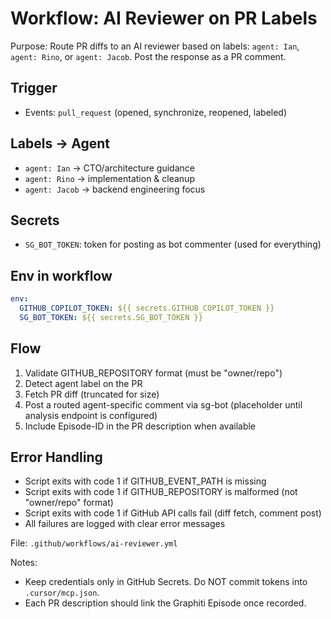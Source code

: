 # Workflow: AI Reviewer on PR Labels

Purpose: Route PR diffs to an AI reviewer based on labels: `agent: Ian`, `agent: Rino`, or `agent: Jacob`. Post the response as a PR comment.

## Trigger
- Events: `pull_request` (opened, synchronize, reopened, labeled)

## Labels → Agent
- `agent: Ian` → CTO/architecture guidance
- `agent: Rino` → implementation & cleanup
- `agent: Jacob` → backend engineering focus

## Secrets
- `SG_BOT_TOKEN`: token for posting as bot commenter (used for everything)

## Env in workflow
```yaml
env:
  GITHUB_COPILOT_TOKEN: ${{ secrets.GITHUB_COPILOT_TOKEN }}
  SG_BOT_TOKEN: ${{ secrets.SG_BOT_TOKEN }}
```

## Flow
1) Validate GITHUB_REPOSITORY format (must be "owner/repo")
2) Detect agent label on the PR
3) Fetch PR diff (truncated for size)
4) Post a routed agent-specific comment via sg-bot (placeholder until analysis endpoint is configured)
5) Include Episode-ID in the PR description when available

## Error Handling
- Script exits with code 1 if GITHUB_EVENT_PATH is missing
- Script exits with code 1 if GITHUB_REPOSITORY is malformed (not "owner/repo" format)
- Script exits with code 1 if GitHub API calls fail (diff fetch, comment post)
- All failures are logged with clear error messages

File: `.github/workflows/ai-reviewer.yml`

Notes:
- Keep credentials only in GitHub Secrets. Do NOT commit tokens into `.cursor/mcp.json`.
- Each PR description should link the Graphiti Episode once recorded.
